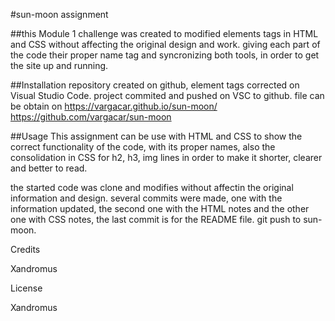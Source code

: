 
#sun-moon assignment 

##this Module 1 challenge was created to modified elements tags in HTML and CSS without affecting the original design and work. giving each part of the code their proper name tag and syncronizing both tools, in order to get the site up and running.

##Installation
repository created on github, element tags corrected on Visual Studio Code. project commited and pushed on VSC to github.
file can be obtain on 
https://vargacar.github.io/sun-moon/
https://github.com/vargacar/sun-moon

##Usage
This assignment can be use with HTML and CSS to show the correct functionality of the code, with its proper names, also the consolidation in CSS for h2, h3, img lines in order to make it shorter, clearer  and better to read.

the started code was clone and modifies without affectin the original information and design. several commits were made, one with the information updated, the second one with the HTML notes and the other one with CSS notes, the last commit is for the README file. git push to sun-moon.

Credits

Xandromus

License

Xandromus


